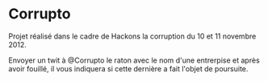 Corrupto
========

Projet réalisé dans le cadre de Hackons la corruption du 10 et 11 novembre 2012.

Envoyer un twit à @Corrupto le raton avec le nom d'une entrerpise et après avoir fouillé, il vous indiquera si cette dernière a fait l'objet de poursuite.
